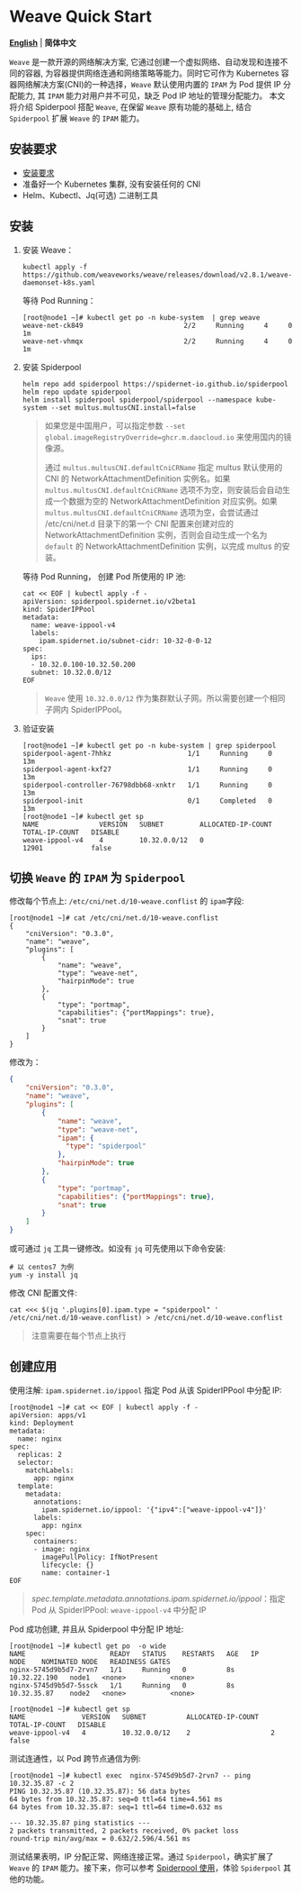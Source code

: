 # Weave Quick Start

[**English**](./get-started-weave.md) | **简体中文**

`Weave` 是一款开源的网络解决方案, 它通过创建一个虚拟网络、自动发现和连接不同的容器, 为容器提供网络连通和网络策略等能力。同时它可作为 Kubernetes 容器网络解决方案(CNI)的一种选择，`Weave` 默认使用内置的 `IPAM` 为 Pod 提供 IP 分配能力, 其 `IPAM` 能力对用户并不可见，缺乏 Pod IP 地址的管理分配能力。 本文将介绍 Spiderpool 搭配 `Weave`, 在保留 `Weave` 原有功能的基础上, 结合 `Spiderpool` 扩展 `Weave` 的 `IPAM` 能力。

## 安装要求

- [安装要求](./../system-requirements-zh_CN.md)
- 准备好一个 Kubernetes 集群, 没有安装任何的 CNI
- Helm、Kubectl、Jq(可选) 二进制工具

## 安装

1. 安装 Weave：

    ```shell
    kubectl apply -f  https://github.com/weaveworks/weave/releases/download/v2.8.1/weave-daemonset-k8s.yaml
    ```

    等待 Pod Running：

    ```shell
    [root@node1 ~]# kubectl get po -n kube-system  | grep weave
    weave-net-ck849                         2/2     Running     4     0   1m
    weave-net-vhmqx                         2/2     Running     4     0   1m
    ```

2. 安装 Spiderpool

    ```shell
    helm repo add spiderpool https://spidernet-io.github.io/spiderpool
    helm repo update spiderpool
    helm install spiderpool spiderpool/spiderpool --namespace kube-system --set multus.multusCNI.install=false
    ```

    > 如果您是中国用户，可以指定参数 `--set global.imageRegistryOverride=ghcr.m.daocloud.io` 来使用国内的镜像源。
    >
    > 通过 `multus.multusCNI.defaultCniCRName` 指定 multus 默认使用的 CNI 的 NetworkAttachmentDefinition 实例名。如果 `multus.multusCNI.defaultCniCRName` 选项不为空，则安装后会自动生成一个数据为空的 NetworkAttachmentDefinition 对应实例。如果 `multus.multusCNI.defaultCniCRName` 选项为空，会尝试通过 /etc/cni/net.d 目录下的第一个 CNI 配置来创建对应的 NetworkAttachmentDefinition 实例，否则会自动生成一个名为 `default` 的 NetworkAttachmentDefinition 实例，以完成 multus 的安装。

    等待 Pod Running， 创建 Pod 所使用的 IP 池:

    ```shell
    cat << EOF | kubectl apply -f -
    apiVersion: spiderpool.spidernet.io/v2beta1
    kind: SpiderIPPool
    metadata:
      name: weave-ippool-v4
      labels:  
        ipam.spidernet.io/subnet-cidr: 10-32-0-0-12
    spec:
      ips:
      - 10.32.0.100-10.32.50.200
      subnet: 10.32.0.0/12
    EOF
    ```

    > `Weave` 使用 `10.32.0.0/12` 作为集群默认子网。所以需要创建一个相同子网内 SpiderIPPool。

3. 验证安装

    ```shell
    [root@node1 ~]# kubectl get po -n kube-system | grep spiderpool
    spiderpool-agent-7hhkz                   1/1     Running     0              13m
    spiderpool-agent-kxf27                   1/1     Running     0              13m
    spiderpool-controller-76798dbb68-xnktr   1/1     Running     0              13m
    spiderpool-init                          0/1     Completed   0              13m
    [root@node1 ~]# kubectl get sp
    NAME               VERSION   SUBNET         ALLOCATED-IP-COUNT   TOTAL-IP-COUNT   DISABLE
    weave-ippool-v4    4         10.32.0.0/12   0                    12901            false
    ```

## 切换 `Weave` 的 `IPAM` 为 `Spiderpool`

修改每个节点上: `/etc/cni/net.d/10-weave.conflist` 的 `ipam`字段:

```shell
[root@node1 ~]# cat /etc/cni/net.d/10-weave.conflist
{
    "cniVersion": "0.3.0",
    "name": "weave",
    "plugins": [
        {
            "name": "weave",
            "type": "weave-net",
            "hairpinMode": true
        },
        {
            "type": "portmap",
            "capabilities": {"portMappings": true},
            "snat": true
        }
    ]
}
```

修改为：

```json
{
    "cniVersion": "0.3.0",
    "name": "weave",
    "plugins": [
        {
            "name": "weave",
            "type": "weave-net",
            "ipam": {
              "type": "spiderpool"
            },
            "hairpinMode": true
        },
        {
            "type": "portmap",
            "capabilities": {"portMappings": true},
            "snat": true
        }
    ]
}
```

或可通过 `jq`  工具一键修改。如没有 `jq` 可先使用以下命令安装:

```shell
# 以 centos7 为例
yum -y install jq
```

修改 CNI 配置文件:

```shell
cat <<< $(jq '.plugins[0].ipam.type = "spiderpool" ' /etc/cni/net.d/10-weave.conflist) > /etc/cni/net.d/10-weave.conflist
```

> 注意需要在每个节点上执行

## 创建应用

使用注解: `ipam.spidernet.io/ippool` 指定 Pod 从该 SpiderIPPool 中分配 IP:

```shell
[root@node1 ~]# cat << EOF | kubectl apply -f -
apiVersion: apps/v1
kind: Deployment
metadata:
  name: nginx
spec:
  replicas: 2
  selector:
    matchLabels:
      app: nginx
  template:
    metadata:
      annotations:
        ipam.spidernet.io/ippool: '{"ipv4":["weave-ippool-v4"]}'
      labels:
        app: nginx
    spec:
      containers:
      - image: nginx
        imagePullPolicy: IfNotPresent
        lifecycle: {}
        name: container-1
EOF
```

> _spec.template.metadata.annotations.ipam.spidernet.io/ippool_：指定 Pod 从 SpiderIPPool:  `weave-ippool-v4` 中分配 IP

Pod 成功创建, 并且从 Spiderpool 中分配 IP 地址:

```shell
[root@node1 ~]# kubectl get po  -o wide
NAME                     READY   STATUS    RESTARTS   AGE   IP             NODE    NOMINATED NODE   READINESS GATES
nginx-5745d9b5d7-2rvn7   1/1     Running   0          8s    10.32.22.190   node1   <none>           <none>
nginx-5745d9b5d7-5ssck   1/1     Running   0          8s    10.32.35.87    node2   <none>           <none>

[root@node1 ~]# kubectl get sp
NAME              VERSION   SUBNET          ALLOCATED-IP-COUNT   TOTAL-IP-COUNT   DISABLE
weave-ippool-v4   4         10.32.0.0/12    2                    2                false
```

测试连通性，以 Pod 跨节点通信为例:

```shell
[root@node1 ~]# kubectl exec  nginx-5745d9b5d7-2rvn7 -- ping 10.32.35.87 -c 2
PING 10.32.35.87 (10.32.35.87): 56 data bytes
64 bytes from 10.32.35.87: seq=0 ttl=64 time=4.561 ms
64 bytes from 10.32.35.87: seq=1 ttl=64 time=0.632 ms

--- 10.32.35.87 ping statistics ---
2 packets transmitted, 2 packets received, 0% packet loss
round-trip min/avg/max = 0.632/2.596/4.561 ms
```

测试结果表明，IP 分配正常、网络连接正常。通过 `Spiderpool`，确实扩展了 `Weave` 的 `IPAM` 能力。接下来，你可以参考 [Spiderpool 使用](https://spidernet-io.github.io/spiderpool/)，体验 `Spiderpool` 其他的功能。
